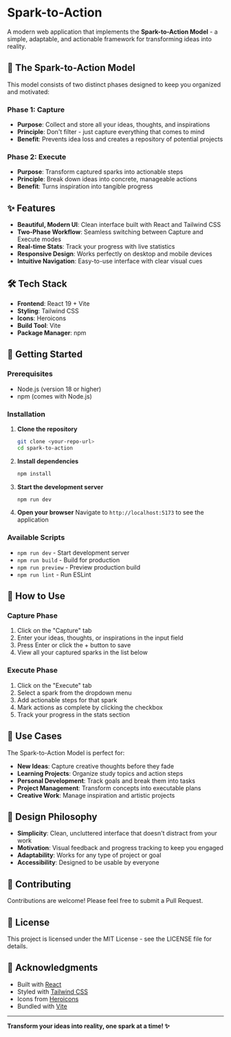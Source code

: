 # Spark-to-Action

A modern web application that implements the **Spark-to-Action Model** - a simple, adaptable, and actionable framework for transforming ideas into reality.

## 🚀 The Spark-to-Action Model

This model consists of two distinct phases designed to keep you organized and motivated:

### Phase 1: Capture
- **Purpose**: Collect and store all your ideas, thoughts, and inspirations
- **Principle**: Don't filter - just capture everything that comes to mind
- **Benefit**: Prevents idea loss and creates a repository of potential projects

### Phase 2: Execute
- **Purpose**: Transform captured sparks into actionable steps
- **Principle**: Break down ideas into concrete, manageable actions
- **Benefit**: Turns inspiration into tangible progress

## ✨ Features

- **Beautiful, Modern UI**: Clean interface built with React and Tailwind CSS
- **Two-Phase Workflow**: Seamless switching between Capture and Execute modes
- **Real-time Stats**: Track your progress with live statistics
- **Responsive Design**: Works perfectly on desktop and mobile devices
- **Intuitive Navigation**: Easy-to-use interface with clear visual cues

## 🛠️ Tech Stack

- **Frontend**: React 19 + Vite
- **Styling**: Tailwind CSS
- **Icons**: Heroicons
- **Build Tool**: Vite
- **Package Manager**: npm

## 🚀 Getting Started

### Prerequisites

- Node.js (version 18 or higher)
- npm (comes with Node.js)

### Installation

1. **Clone the repository**
   ```bash
   git clone <your-repo-url>
   cd spark-to-action
   ```

2. **Install dependencies**
   ```bash
   npm install
   ```

3. **Start the development server**
   ```bash
   npm run dev
   ```

4. **Open your browser**
   Navigate to `http://localhost:5173` to see the application

### Available Scripts

- `npm run dev` - Start development server
- `npm run build` - Build for production
- `npm run preview` - Preview production build
- `npm run lint` - Run ESLint

## 📱 How to Use

### Capture Phase
1. Click on the "Capture" tab
2. Enter your ideas, thoughts, or inspirations in the input field
3. Press Enter or click the + button to save
4. View all your captured sparks in the list below

### Execute Phase
1. Click on the "Execute" tab
2. Select a spark from the dropdown menu
3. Add actionable steps for that spark
4. Mark actions as complete by clicking the checkbox
5. Track your progress in the stats section

## 🎯 Use Cases

The Spark-to-Action Model is perfect for:

- **New Ideas**: Capture creative thoughts before they fade
- **Learning Projects**: Organize study topics and action steps
- **Personal Development**: Track goals and break them into tasks
- **Project Management**: Transform concepts into executable plans
- **Creative Work**: Manage inspiration and artistic projects

## 🎨 Design Philosophy

- **Simplicity**: Clean, uncluttered interface that doesn't distract from your work
- **Motivation**: Visual feedback and progress tracking to keep you engaged
- **Adaptability**: Works for any type of project or goal
- **Accessibility**: Designed to be usable by everyone

## 🤝 Contributing

Contributions are welcome! Please feel free to submit a Pull Request.

## 📄 License

This project is licensed under the MIT License - see the LICENSE file for details.

## 🙏 Acknowledgments

- Built with [React](https://react.dev/)
- Styled with [Tailwind CSS](https://tailwindcss.com/)
- Icons from [Heroicons](https://heroicons.com/)
- Bundled with [Vite](https://vitejs.dev/)

---

**Transform your ideas into reality, one spark at a time! ✨**
